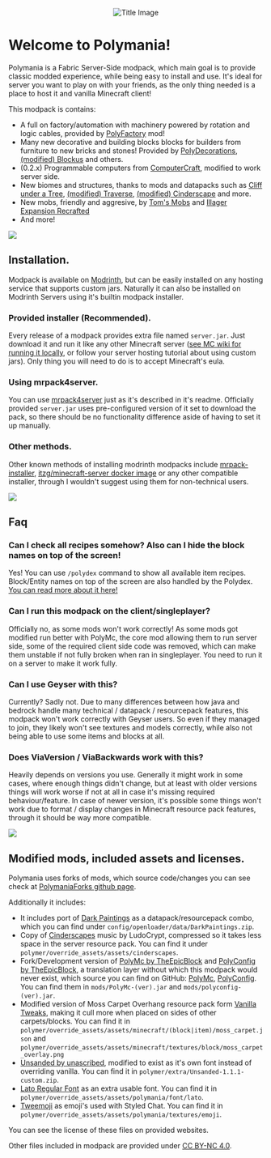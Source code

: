 <center>

![Title Image](https://cdn.modrinth.com/data/gDvfyRyQ/images/54b3a884e008d5922c05eb1e6e4c0fd59f1066ce.png)

</center>

# Welcome to Polymania!
Polymania is a Fabric Server-Side modpack, which main goal is to provide classic modded experience, while being easy to install and use. 
It's ideal for server you want to play on with your friends, as the only thing needed is a place to host it and vanilla Minecraft client!

This modpack is contains:
- A full on factory/automation with machinery powered by rotation and logic cables, provided by [PolyFactory](https://modrinth.com/mod/polyfactory) mod!
- Many new decorative and building blocks blocks for builders from furniture to new bricks and stones! Provided by [PolyDecorations](https://modrinth.com/mod/polydecorations), [(modified) Blockus](https://modrinth.com/mod/blockus) and others.
- (0.2.x) Programmable computers from [ComputerCraft](https://modrinth.com/mod/cc-tweaked), modified to work server side.
- New biomes and structures, thanks to mods and datapacks such as [Cliff under a Tree](https://modrinth.com/datapack/clifftree), [(modified) Traverse](https://modrinth.com/mod/traverse), [(modified) Cinderscape](https://modrinth.com/mod/cinderscape) and more.
- New mobs, friendly and aggresive, by [Tom's Mobs](https://modrinth.com/mod/toms-mobs) and [Illager Expansion Recrafted](https://modrinth.com/mod/illager-expansion-polymer)
- And more!

![](https://cdn.modrinth.com/data/gDvfyRyQ/images/ab761c937dbc68f334549d61b9cae809266b90b8.png)

## Installation.
Modpack is available on [Modrinth](https://modrinth.com/project/polymania), but can be easily installed on any hosting service that supports custom jars.
Naturally it can also be installed on Modrinth Servers using it's builtin modpack installer.
### Provided installer (Recommended).
Every release of a modpack provides extra file named `server.jar`. Just download it and run it like any other Minecraft server ([see MC wiki for running it locally](https://minecraft.wiki/w/Tutorials/Setting_up_a_server), or follow your server hosting tutorial about using custom jars). Only thing you will need to do is to accept Minecraft's eula.
### Using mrpack4server.
You can use [mrpack4server](https://github.com/Patbox/mrpack4server) just as it's described in it's readme. 
Officially provided `server.jar` uses pre-configured version of it set to download the pack, so there should be no functionality difference aside of having to set it up manually.
### Other methods.
Other known methods of installing modrinth modpacks include [mrpack-installer](https://github.com/nothub/mrpack-install), [itzg/minecraft-server docker image](https://docker-minecraft-server.readthedocs.io/en/latest/) or any other compatible installer, through I wouldn't suggest using them for non-technical users.

![](https://cdn.modrinth.com/data/gDvfyRyQ/images/98a6321296ba2acc411320d5796bb1a13d36ec6f.png)

## Faq
### Can I check all recipes somehow? Also can I hide the block names on top of the screen!
Yes! You can use `/polydex` command to show all available item recipes. Block/Entity names on top of the screen are also
handled by the Polydex. [You can read more about it here!](https://modded.wiki/w/Mod:Polydex)

### Can I run this modpack on the client/singleplayer?
Officially no, as some mods won't work correctly! As some mods got modified run better with PolyMc, the core mod allowing them to run server side, some of the required client side code was removed, which can make them unstable if not fully broken when ran in singleplayer. You need to run it on a server to make it work fully.

### Can I use Geyser with this?
Currently? Sadly not. Due to many differences between how java and bedrock handle many technical / datapack / resourcepack features, this modpack won't work correctly with Geyser users. So even if they managed to join, they likely won't see textures and models correctly, while also not being able to use some items and blocks at all.

### Does ViaVersion / ViaBackwards work with this?
Heavily depends on versions you use. Generally it might work in some cases, where enough things didn't change, but at least with older versions things will work worse if not at all in case it's missing required behaviour/feature. In case of newer version, it's possible some things won't work due to format / display changes in Minecraft resource pack features, through it should be way more compatible.

![](https://cdn.modrinth.com/data/gDvfyRyQ/images/6cb0af3de306e758ef233f1d13fbea40181c06c5.png)

## Modified mods, included assets and licenses.
Polymania uses forks of mods, which source code/changes you can see check at [PolymaniaForks github page](https://github.com/PolymaniaForks).

Additionally it includes:
- It includes port of [Dark Paintings](https://modrinth.com/mod/dark-paintings) as a datapack/resourcepack combo, which you can find under `config/openloader/data/DarkPaintings.zip`.
- Copy of [Cinderscapes](https://modrinth.com/mod/cinderscapes) music by LudoCrypt, compressed so it takes less space in the server resource pack. You can find it under `polymer/override_assets/assets/cinderscapes`.
- Fork/Development version of [PolyMc by TheEpicBlock](https://github.com/TheEpicBlock/PolyMc) and [PolyConfig by TheEpicBlock](https://github.com/TheEpicBlock/PolyConfig), a translation layer without which this modpack would never exist, which source you can find on GitHub: [PolyMc](https://github.com/Patbox/polymc), [PolyConfig](https://github.com/TheEpicBlock/PolyConfig/pull/6). You can find them in `mods/PolyMc-(ver).jar` and `mods/polyconfig-(ver).jar`.
- Modified version of Moss Carpet Overhang resource pack form [Vanilla Tweaks](https://vanillatweaks.net/), making it cull more when placed on sides of other carpets/blocks. You can find it in `polymer/override_assets/assets/minecraft/(block|item)/moss_carpet.json` and `polymer/override_assets/assets/minecraft/textures/block/moss_carpet_overlay.png`
- [Unsanded by unascribed](https://modrinth.com/resourcepack/unsanded), modified to exist as it's own font instead of overriding vanilla. You can find it in `polymer/extra/Unsanded-1.1.1-custom.zip`.
- [Lato Regular Font](https://www.latofonts.com/lato-free-fonts/) as an extra usable font. You can find it in `polymer/override_assets/assets/polymania/font/lato`.
- [Tweemoji](https://github.com/jdecked/twemoji) as emoji's used with Styled Chat. You can find it in `polymer/override_assets/assets/polymania/textures/emoji`.

You can see the license of these files on provided websites.

Other files included in modpack are provided under [CC BY-NC 4.0](https://creativecommons.org/licenses/by-nc/4.0/).